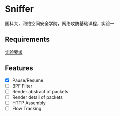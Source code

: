 # Sniffer

国科大，网络空间安全学院，网络攻防基础课程，实验一

## Requirements

[实验要求](./assets/exercise-1.pdf)
## Features
- [x] Pause/Resume
- [ ] BPF Filter
- [ ] Render abstract of packets
- [ ] Render detail of packets
- [ ] HTTP Assembly
- [ ] Flow Tracking